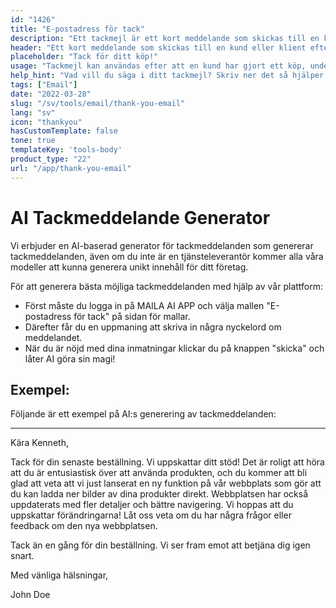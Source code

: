 ```yaml
---
id: "1426"
title: "E-postadress för tack"
description: "Ett tackmejl är ett kort meddelande som skickas till en kund eller klient efter att de har gjort ett köp, undertecknat ett kontrakt eller genomfört någon annan åtgärd. Syftet med ett tackmejl är att visa uppskattning för verksamheten och att bygga upp goodwill och relation."
header: "Ett kort meddelande som skickas till en kund eller klient efter att de har slutfört en åtgärd."
placeholder: "Tack för ditt köp!"
usage: "Tackmejl kan användas efter att en kund har gjort ett köp, undertecknat ett kontrakt eller genomfört någon annan åtgärd."
help_hint: "Vad vill du säga i ditt tackmejl? Skriv ner det så hjälper vi dig att skapa ett stilfullt mejl."
tags: ["Email"]
date: "2022-03-28"
slug: "/sv/tools/email/thank-you-email"
lang: "sv"
icon: "thankyou"
hasCustomTemplate: false
tone: true
templateKey: 'tools-body'
product_type: "22"
url: "/app/thank-you-email"
---
```



# AI Tackmeddelande Generator

Vi erbjuder en AI-baserad generator för tackmeddelanden som genererar tackmeddelanden, även om du inte är en tjänsteleverantör kommer alla våra modeller att kunna generera unikt innehåll för ditt företag.

För att generera bästa möjliga tackmeddelanden med hjälp av vår plattform:

- Först måste du logga in på MAILA AI APP och välja mallen "E-postadress för tack" på sidan för mallar.
- Därefter får du en uppmaning att skriva in några nyckelord om meddelandet.
- När du är nöjd med dina inmatningar klickar du på knappen "skicka" och låter AI göra sin magi!

## Exempel:

Följande är ett exempel på AI:s generering av tackmeddelanden:

---

Kära Kenneth,

Tack för din senaste beställning. Vi uppskattar ditt stöd! Det är roligt att höra att du är entusiastisk över att använda produkten, och du kommer att bli glad att veta att vi just lanserat en ny funktion på vår webbplats som gör att du kan ladda ner bilder av dina produkter direkt. Webbplatsen har också uppdaterats med fler detaljer och bättre navigering. Vi hoppas att du uppskattar förändringarna! Låt oss veta om du har några frågor eller feedback om den nya webbplatsen.

Tack än en gång för din beställning. Vi ser fram emot att betjäna dig igen snart.

Med vänliga hälsningar,

John Doe
